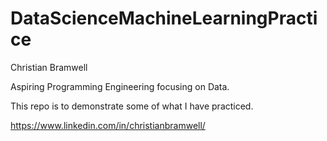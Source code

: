# DataScienceMachineLearningPractice

Christian Bramwell

Aspiring Programming Engineering focusing on Data.

This repo is to demonstrate some of what I have practiced.

https://www.linkedin.com/in/christianbramwell/
